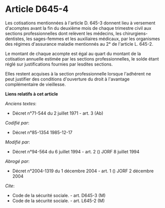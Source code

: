 # Article D645-4

Les cotisations mentionnées à l'article D. 645-3 donnent lieu à versement d'acomptes avant la fin du deuxième mois de chaque
trimestre civil aux sections professionnelles dont relèvent les médecins, les chirurgiens-dentistes, les sages-femmes et les
auxiliaires médicaux, par les organismes des régimes d'assurance maladie mentionnés au 2° de l'article L. 645-2.

Le montant de chaque acompte est égal au quart du montant de la cotisation annuelle estimée par les sections
professionnelles, le solde étant réglé sur justifications fournies par lesdites sections.

Elles restent acquises à la section professionnelle lorsque l'adhérent ne peut justifier des conditions d'ouverture du droit
à l'avantage complémentaire de vieillesse.

**Liens relatifs à cet article**

_Anciens textes_:

  - Décret n°71-544 du 2 juillet 1971 - art. 3 (Ab)

_Codifié par_:

  - Décret n°85-1354 1985-12-17

_Modifié par_:

  - Décret n°94-564 du 6 juillet 1994 - art. 2 () JORF 8 juillet 1994

_Abrogé par_:

  - Décret n°2004-1319 du 1 décembre 2004 - art. 1 () JORF 2 décembre 2004

_Cite_:

  - Code de la sécurité sociale. - art. D645-3 (M)
  - Code de la sécurité sociale. - art. L645-2 (M)
